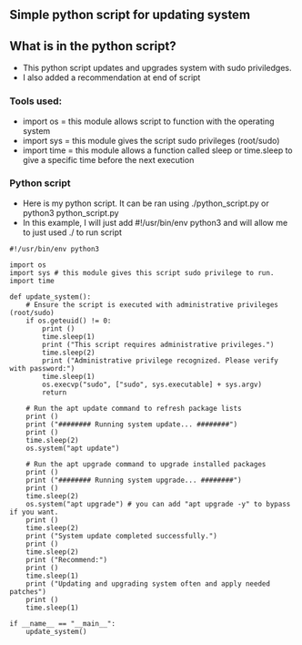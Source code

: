 ## Simple python script for updating system
## What is in the python script?
- This python script updates and upgrades system with sudo priviledges.
- I also added a recommendation at end of script
### Tools used:
- import os = this module allows script to function with the operating system
- import sys = this module gives the script sudo privileges (root/sudo)
- import time = this module allows a function called sleep or time.sleep to give a specific time before the next execution

### Python script
- Here is my python script. It can be ran using ./python_script.py or python3 python_script.py
- In this example, I will just add #!/usr/bin/env python3 and will allow me to just used ./ to run script

```python3
#!/usr/bin/env python3

import os
import sys # this module gives this script sudo privilege to run.
import time

def update_system():
    # Ensure the script is executed with administrative privileges (root/sudo)
    if os.geteuid() != 0:
        print ()
        time.sleep(1)
        print ("This script requires administrative privileges.")
        time.sleep(2)
        print ("Administrative privilege recognized. Please verify with password:")
        time.sleep(1)
        os.execvp("sudo", ["sudo", sys.executable] + sys.argv)
        return

    # Run the apt update command to refresh package lists
    print ()
    print ("######## Running system update... ########")
    print ()
    time.sleep(2)
    os.system("apt update")

    # Run the apt upgrade command to upgrade installed packages
    print ()
    print ("######## Running system upgrade... ########")
    print ()
    time.sleep(2)
    os.system("apt upgrade") # you can add "apt upgrade -y" to bypass if you want.
    print ()
    time.sleep(2)
    print ("System update completed successfully.")
    print ()
    time.sleep(2)
    print ("Recommend:")
    print ()
    time.sleep(1)
    print ("Updating and upgrading system often and apply needed patches")
    print ()
    time.sleep(1)

if __name__ == "__main__":
    update_system()
```
